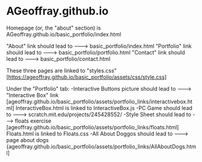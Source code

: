# AGeoffray.github.io


Homepage (or, the "about" section) is AGeoffray.github.io/basic_portfolio/index.html

"About" link should lead to ---> basic_portfolio/index.html
"Portfolio" link should lead to ---> basic_portfolio/portfolio.html
"Contact" link should lead to ---> basic_portfolio/contact.html

These three pages are linked to "styles.css" 
[https://ageoffray.github.io/basic_portfolio/assets/css/style.css]


Under the "Portfolio" tab:
  -Interactive Buttons picture should lead to ---> "Interactive Box" link 
  [ageoffray.github.io/basic_portfolio/assets/portfolio_links/interactivebox.html]
      InteractiveBox.html is linked to InteractiveBox.js
  -PC Game should lead to ---> scratch.mit.edu/projects/245428552/
  -Style Sheet should lead to ---> floats exercise 
  [ageoffray.github.io/basic_portfolio/assets/portfolio_links/floats.html]
      Floats.html is linked to Floats.css
  -All About Doggos should lead to ---> page about dogs
  {ageoffray.github.io/basic_portfolio/assets/portfolio_links/AllAboutDogs.html]
  
  
  

